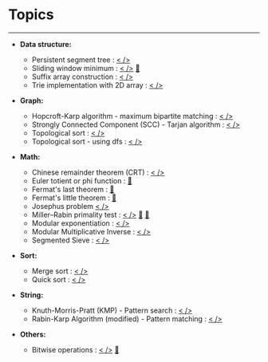# Topics
---
- **Data structure:**
    - Persistent segment tree : [< />](https://github.com/shahed-shd/Code-Library/blob/master/Persistent%20segment%20tree%20implementation%20with%20array.cpp "Implementation")
    - Sliding window minimum : [< />](https://github.com/shahed-shd/Code-Library/blob/master/Sliding%20window%20minimum.cpp "Implementation") [🔗](https://people.cs.uct.ac.za/~ksmith/articles/sliding_window_minimum.html)
    - Suffix array construction : [< />](https://github.com/shahed-shd/Code-Library/blob/master/Suffix%20array%20construction.cpp "Implementation")
    - Trie implementation with 2D array : [< />](https://github.com/shahed-shd/Code-Library/blob/master/Trie%20implementation%20with%202D%20array.cpp "Implementation")
    
- **Graph:**
    - Hopcroft-Karp algorithm - maximum bipartite matching : [< />](https://github.com/shahed-shd/Code-Library/blob/master/Hopcroft-Karp%20algorithm%20-%20maximum%20bipartite%20matching.cpp "Implementation")
    - Strongly Connected Component (SCC) - Tarjan algorithm : [< />](https://github.com/shahed-shd/Code-Library/blob/master/SCC%20and%20DAG%20-%20Tarjan%20algorithm.cpp "Implementation")
    - Topological sort : [< />](https://github.com/shahed-shd/Code-Library/blob/master/Topological%20sort.cpp "Implementation")
    - Topological sort - using dfs : [< />](https://github.com/shahed-shd/Code-Library/blob/master/Topological%20sort%20-%20using%20dfs.cpp "Implementation")

- **Math:**
    - Chinese remainder theorem (CRT) : [< />](https://github.com/shahed-shd/Code-Library/blob/master/Chinese%20remainder%20theorem%20implementation.cpp "Implementation")
    - Euler totient or phi function : [🔗](https://en.wikipedia.org/wiki/Euler%27s_totient_function "Wikipedia")
    - Fermat's last theorem : [🔗](https://en.wikipedia.org/wiki/Fermat%27s_Last_Theorem "Wikipedia")
    - Fermat's little theorem : [🔗](https://en.wikipedia.org/wiki/Fermat%27s_little_theorem "Wikipedia")
    - Josephus problem [< />](https://github.com/shahed-shd/Code-Library/blob/master/Josephus%20problem.cpp "Implementation")
    - Miller–Rabin primality test :  [< />](https://github.com/shahed-shd/Code-Library/blob/master/Miller%E2%80%93Rabin%20primality%20test.cpp "Implementation") [🔗](https://www.topcoder.com/community/data-science/data-science-tutorials/primality-testing-non-deterministic-algorithms/ "Topcoder") [🔗](https://en.wikipedia.org/wiki/Miller%E2%80%93Rabin_primality_test "Wikipedia")
    - Modular exponentiation : [< />](https://github.com/shahed-shd/Code-Library/blob/master/Modular%20exponentiation%20-%20Right-to-left%20binary%20method.cpp "Right-to-left binary method")
    - Modular Multiplicative Inverse : [< />](https://github.com/shahed-shd/Code-Library/blob/master/Modular%20Multiplicative%20Inverse.cpp)
    - Segmented Sieve : [< />](https://github.com/shahed-shd/Code-Library/blob/master/Segmented%20Sieve.cpp "Implementation")

- **Sort:**
    - Merge sort : [< />](https://github.com/shahed-shd/Code-Library/blob/master/Merge%20sort.cpp "Implementaion")
    - Quick sort : [< />](https://github.com/shahed-shd/Code-Library/blob/master/Quick%20sort.cpp "Implementation")
- **String:**
    - Knuth-Morris-Pratt (KMP) - Pattern search : [< />](https://github.com/shahed-shd/Code-Library/blob/master/Knuth-Morris-Pratt%20(KMP)%20-%20Pattern%20search.cpp "Implementation")
    - Rabin-Karp Algorithm (modified) - Pattern matching : [< />](https://github.com/shahed-shd/Code-Library/blob/master/Rabin-Karp%20Algorithm%20(modified)%20-%20Pattern%20matching.cpp "Implementation")

- **Others:**
    - Bitwise operations : [< />](https://github.com/shahed-shd/Code-Library/blob/master/Bitwise%20operations.cpp "Implementation") [🔗](https://graphics.stanford.edu/~seander/bithacks.html)